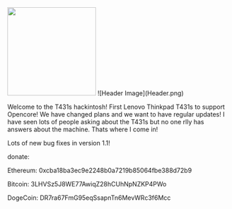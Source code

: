 <img src="https://external-content.duckduckgo.com/iu/?u=https%3A%2F%2Fcamo.githubusercontent.com%2F464c94718e1b2406b13707cc69a8c534f1b67f1a1840e5e50175e9e1ee0e5279%2F68747470733a2f2f7265732e636c6f7564696e6172792e636f6d2f6b6173756d6f7669632d63682f696d6167652f75706c6f61642f76313631353536373335302f6f635f6f756661366f2e706e67&f=1&nofb=1&ipt=f5a8d59f9b80da88d38571747ae0dbd8f21e3e8ea23614f4f4cf3a29505f93f1&ipo=images" data-canonical-src="https://external-content.duckduckgo.com/iu/?u=https%3A%2F%2Fcamo.githubusercontent.com%2F464c94718e1b2406b13707cc69a8c534f1b67f1a1840e5e50175e9e1ee0e5279%2F68747470733a2f2f7265732e636c6f7564696e6172792e636f6d2f6b6173756d6f7669632d63682f696d6167652f75706c6f61642f76313631353536373335302f6f635f6f756661366f2e706e67&f=1&nofb=1&ipt=f5a8d59f9b80da88d38571747ae0dbd8f21e3e8ea23614f4f4cf3a29505f93f1&ipo=images" width="200" height="200" />
![Header Image](Header.png)

Welcome to the T431s hackintosh! First Lenovo Thinkpad T431s to support Opencore! We have changed plans and we want to have regular updates! I have seen lots of people asking about the T431s but no one rlly has answers about the machine. Thats where I come in!

Lots of new bug fixes in version 1.1!

donate:

Ethereum: 0xcba18ba3ec9e2248b0a7219b85064fbe388d72b9

Bitcoin: 3LHVSz5J8WE77AwiqZ28hCUhNpNZKP4PWo

DogeCoin: DR7ra67FmG95eqSsapnTn6MevWRc3f6Mcc
  
